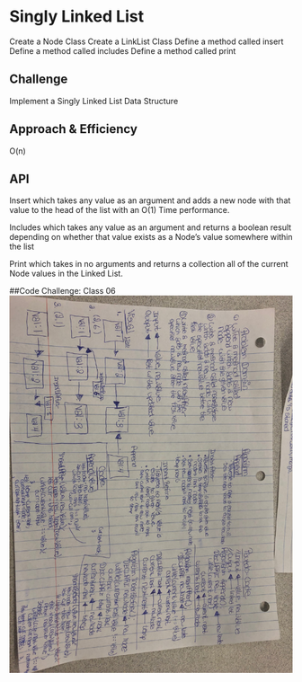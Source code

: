 # Singly Linked List
Create a Node Class
Create a LinkList Class
Define a method called insert
Define a method called includes
Define a method called print

## Challenge
Implement a Singly Linked List Data Structure

## Approach & Efficiency
O(n)

## API
Insert which takes any value as an argument and adds a new node with that value to the head of the list with an O(1) Time performance.

Includes which takes any value as an argument and returns a boolean result depending on whether that value exists as a Node’s value somewhere within the list

Print which takes in no arguments and returns a collection all of the current Node values in the Linked List.

##Code Challenge: Class 06
  ![WhiteBoard 6](./assets/whiteboard-6.jpg)
